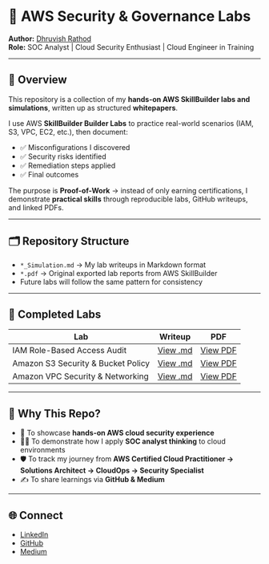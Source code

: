 # 🔐 AWS Security & Governance Labs  

**Author:** [Dhruvish Rathod](https://www.linkedin.com/in/dhruvish-rathod-78a614250/)  
**Role:** SOC Analyst | Cloud Security Enthusiast | Cloud Engineer in Training  

---

## 📌 Overview  
This repository is a collection of my **hands-on AWS SkillBuilder labs and simulations**, written up as structured **whitepapers**.  

I use AWS **SkillBuilder Builder Labs** to practice real-world scenarios (IAM, S3, VPC, EC2, etc.), then document:  
- ✅ Misconfigurations I discovered  
- ✅ Security risks identified  
- ✅ Remediation steps applied  
- ✅ Final outcomes  

The purpose is **Proof-of-Work** → instead of only earning certifications, I demonstrate **practical skills** through reproducible labs, GitHub writeups, and linked PDFs.  

---

## 🗂 Repository Structure  

- `*_Simulation.md` → My lab writeups in Markdown format  
- `*.pdf` → Original exported lab reports from AWS SkillBuilder  
- Future labs will follow the same pattern for consistency  



---

## 🔎 Completed Labs  

| Lab | Writeup | PDF |
|-----|---------|-----|
| IAM Role-Based Access Audit | [View .md](./IAM_Role_Based_Access_Lab.md) | [View PDF](./Introduction%20to%20AWS%20Identity%20and%20Access%20Management%20(IAM).pdf) |
| Amazon S3 Security & Bucket Policy | [View .md](./S3_Security_Simulation.md) | [View PDF](./Introduction%20to%20Amazon%20Simple%20Storage%20Service%20(S3).pdf) |
| Amazon VPC Security & Networking | [View .md](./VPC__Simulation.md) | [View PDF](./AWS_VPC.pdf) |

---

## 🚀 Why This Repo?  

- 📂 To showcase **hands-on AWS cloud security experience**  
- 🧑‍💻 To demonstrate how I apply **SOC analyst thinking** to cloud environments  
- 🛡 To track my journey from **AWS Certified Cloud Practitioner → Solutions Architect → CloudOps → Security Specialist**  
- ✍️ To share learnings via **GitHub & Medium**  

---

## 🌐 Connect  

- [LinkedIn](https://www.linkedin.com/in/dhruvish-rathod-78a614250/)  
- [GitHub](https://github.com/Dhruvish44/)  
- [Medium](https://medium.com/@dhruvishrathod)  
